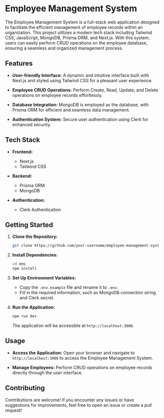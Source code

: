 # Employee Management System

The Employee Management System is a full-stack web application designed to facilitate the efficient management of employee records within an organization. This project utilizes a modern tech stack including Tailwind CSS, JavaScript, MongoDB, Prisma ORM, and Next.js. With this system, users can easily perform CRUD operations on the employee database, ensuring a seamless and organized management process.

## Features

- **User-friendly Interface:** A dynamic and intuitive interface built with Next.js and styled using Tailwind CSS for a pleasant user experience.
- **Employee CRUD Operations:** Perform Create, Read, Update, and Delete operations on employee records effortlessly.

- **Database Integration:** MongoDB is employed as the database, with Prisma ORM for efficient and seamless data management.

- **Authentication System:** Secure user authentication using Clerk for enhanced security.

## Tech Stack

- **Frontend:**

  - Next.js
  - Tailwind CSS

- **Backend:**

  - Prisma ORM
  - MongoDB

- **Authentication:**
  - Clerk Authentication

## Getting Started

1. **Clone the Repository:**

   ```bash
   git clone https://github.com/your-username/employee-management-system.git
   ```

2. **Install Dependencies:**

   ```bash
   cd ems
   npm install
   ```

3. **Set Up Environment Variables:**

   - Copy the `.env.example` file and rename it to `.env`.
   - Fill in the required information, such as MongoDB connection string and Clerk secret.

4. **Run the Application:**

   ```bash
   npm run dev
   ```

   The application will be accessible at `http://localhost:3000`.

## Usage

- **Access the Application:**
  Open your browser and navigate to `http://localhost:3000` to access the Employee Management System.

- **Manage Employees:**
  Perform CRUD operations on employee records directly through the user interface.

## Contributing

Contributions are welcome! If you encounter any issues or have suggestions for improvements, feel free to open an issue or create a pull request!
